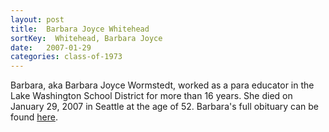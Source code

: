 ```yaml
---
layout: post
title:  Barbara Joyce Whitehead
sortKey:  Whitehead, Barbara Joyce
date:   2007-01-29
categories: class-of-1973
---
```

Barbara, aka Barbara Joyce Wormstedt, worked as a para educator in the Lake Washington School District for more than 16 years.  She died on January 29, 2007 in Seattle at the age of 52.  Barbara's full obituary can be found [here](http://tinyurl.com/obd3d7z).
